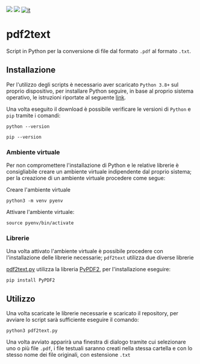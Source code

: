 ![](https://img.shields.io/badge/OS-Linux-blueviolet.svg)
![](https://img.shields.io/badge/Python-3.8%2B-green.svg)
[![it](https://img.shields.io/badge/lang-it-blue.svg)](https://github.com/logo94/excel2text-key/blob/main/README.md)

# pdf2text
Script in Python per la conversione di file dal formato `.pdf` al formato `.txt`.

## Installazione ##
Per l'utilizzo degli scripts è necessario aver scaricato `Python 3.8+` sul proprio dispositivo, per installare Python seguire, in base al proprio sistema operativo, le istruzioni riportate al seguente [link](https://www.python.org/downloads/).

Una volta eseguito il download è possibile verificare le versioni di `Python` e `pip` tramite i comandi:

```
python --version
```
```
pip --version
```
### Ambiente virtuale ###
Per non compromettere l'installazione di Python e le relative librerie è consigliabile creare un ambiente virtuale indipendente dal proprio sistema; per la creazione di un ambiente virtuale procedere come segue:

Creare l'ambiente virtuale
```
python3 -m venv pyenv
```

Attivare l'ambiente virtuale:
```
source pyenv/bin/activate
```

### Librerie ###
Una volta attivato l'ambiente virtuale è possibile procedere con l'installazione delle librerie necessarie; `pdf2text` utilizza due diverse librerie

[pdf2text.py](https://github.com/logo94/pdf2text/blob/main/pdf2text.py) utilizza la libreria [PyPDF2](https://github.com/py-pdf/PyPDF2), per l'installazione eseguire:
```
pip install PyPDF2
```

## Utilizzo ##
Una volta scaricate le librerie necessarie e scaricato il repository, per avviare lo script sarà sufficiente eseguire il comando:
```
python3 pdf2text.py
```
Una volta avviato apparirà una finestra di dialogo tramite cui selezionare uno o più file `.pdf`, i file testuali saranno creati nella stessa cartella e con lo stesso nome dei file originali, con estensione `.txt`
